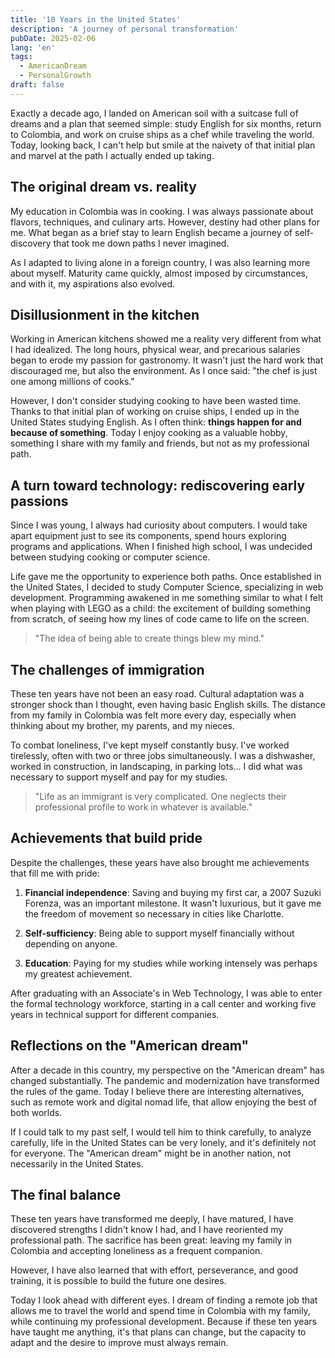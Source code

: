 ```yaml
---
title: '10 Years in the United States'
description: 'A journey of personal transformation'
pubDate: 2025-02-06
lang: 'en'
tags:
  - AmericanDream
  - PersonalGrowth
draft: false
---
```


Exactly a decade ago, I landed on American soil with a suitcase full of dreams and a plan that seemed simple: study English for six months, return to Colombia, and work on cruise ships as a chef while traveling the world. Today, looking back, I can't help but smile at the naivety of that initial plan and marvel at the path I actually ended up taking.

## The original dream vs. reality

My education in Colombia was in cooking. I was always passionate about flavors, techniques, and culinary arts. However, destiny had other plans for me. What began as a brief stay to learn English became a journey of self-discovery that took me down paths I never imagined.

As I adapted to living alone in a foreign country, I was also learning more about myself. Maturity came quickly, almost imposed by circumstances, and with it, my aspirations also evolved.

## Disillusionment in the kitchen

Working in American kitchens showed me a reality very different from what I had idealized. The long hours, physical wear, and precarious salaries began to erode my passion for gastronomy. It wasn't just the hard work that discouraged me, but also the environment. As I once said: "the chef is just one among millions of cooks."

However, I don't consider studying cooking to have been wasted time. Thanks to that initial plan of working on cruise ships, I ended up in the United States studying English. As I often think: **things happen for and because of something**. Today I enjoy cooking as a valuable hobby, something I share with my family and friends, but not as my professional path.

## A turn toward technology: rediscovering early passions

Since I was young, I always had curiosity about computers. I would take apart equipment just to see its components, spend hours exploring programs and applications. When I finished high school, I was undecided between studying cooking or computer science.

Life gave me the opportunity to experience both paths. Once established in the United States, I decided to study Computer Science, specializing in web development. Programming awakened in me something similar to what I felt when playing with LEGO as a child: the excitement of building something from scratch, of seeing how my lines of code came to life on the screen.

> "The idea of being able to create things blew my mind."

## The challenges of immigration

These ten years have not been an easy road. Cultural adaptation was a stronger shock than I thought, even having basic English skills. The distance from my family in Colombia was felt more every day, especially when thinking about my brother, my parents, and my nieces.

To combat loneliness, I've kept myself constantly busy. I've worked tirelessly, often with two or three jobs simultaneously. I was a dishwasher, worked in construction, in landscaping, in parking lots... I did what was necessary to support myself and pay for my studies.

> "Life as an immigrant is very complicated. One neglects their professional profile to work in whatever is available."

## Achievements that build pride

Despite the challenges, these years have also brought me achievements that fill me with pride:

1. **Financial independence**: Saving and buying my first car, a 2007 Suzuki Forenza, was an important milestone. It wasn't luxurious, but it gave me the freedom of movement so necessary in cities like Charlotte.

2. **Self-sufficiency**: Being able to support myself financially without depending on anyone.

3. **Education**: Paying for my studies while working intensely was perhaps my greatest achievement.

After graduating with an Associate's in Web Technology, I was able to enter the formal technology workforce, starting in a call center and working five years in technical support for different companies.

## Reflections on the "American dream"

After a decade in this country, my perspective on the "American dream" has changed substantially. The pandemic and modernization have transformed the rules of the game. Today I believe there are interesting alternatives, such as remote work and digital nomad life, that allow enjoying the best of both worlds.

If I could talk to my past self, I would tell him to think carefully, to analyze carefully, life in the United States can be very lonely, and it's definitely not for everyone. The "American dream" might be in another nation, not necessarily in the United States.

## The final balance

These ten years have transformed me deeply, I have matured, I have discovered strengths I didn't know I had, and I have reoriented my professional path. The sacrifice has been great: leaving my family in Colombia and accepting loneliness as a frequent companion.

However, I have also learned that with effort, perseverance, and good training, it is possible to build the future one desires.

Today I look ahead with different eyes. I dream of finding a remote job that allows me to travel the world and spend time in Colombia with my family, while continuing my professional development. Because if these ten years have taught me anything, it's that plans can change, but the capacity to adapt and the desire to improve must always remain.
